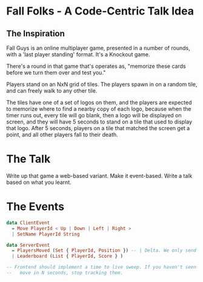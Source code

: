 # Fall Folks - A Code-Centric Talk Idea

## The Inspiration
Fall Guys is an online multiplayer game, presented in a number of rounds, with
a 'last player standing' format. It's a Knockout game.

There's a round in that game that's operates as, "memorize these cards before
we turn them over and test you."

Players stand on an NxN grid of tiles. The players spawn in on a random tile,
and can freely walk to any other tile.

The tiles have one of a set of logos on them, and the players are expected to
memorize where to find a nearby copy of each logo, because when the timer runs
out, every tile will go blank, then a logo will be displayed on screen, and
they will have 5 seconds to stand on a tile that used to display that logo.
After 5 seconds, players on a tile that matched the screen get a point, and all
other players fall to their death.

# The Talk

Write up that game a web-based variant. Make it event-based. Write a talk based
on what you learnt.

# The Events

```purescript
data ClientEvent 
  = Move PlayerId < Up | Down | Left | Right >
  | SetName PlayerId String

data ServerEvent
  = PlayersMoved (Set { PlayerId, Position }) -- | Delta. We only send players that have changed position.
  | Leaderboard (List { PlayerId, Score } )

-- Frontend should implement a time to live sweep. If you haven't seen a player
--   move in N seconds, stop tracking them.
```
